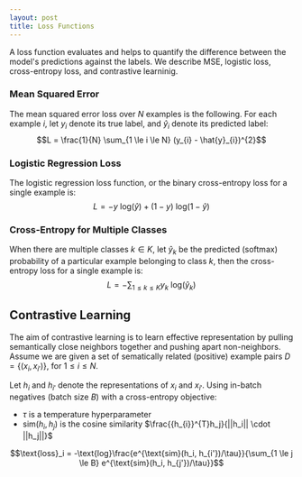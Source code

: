 ```yaml
---
layout: post
title: Loss Functions
---
```


A loss function evaluates and helps to quantify the difference between the model's predictions against the labels. We describe MSE, logistic loss, cross-entropy loss, and contrastive learninig.

### Mean Squared Error
The mean squared error loss over $N$ examples is the following. For each example $i$, let $y_i$ denote its true label, and $\hat{y}_{i}$ denote its predicted label:
$$L = \frac{1}{N} \sum_{1 \le i \le N} (y_{i} - \hat{y}_{i})^{2}$$

### Logistic Regression Loss
The logistic regression loss function, or the binary cross-entropy loss for a single example is:
$$L = - y \text{ log}(\hat{y}) + (1 - y) \text{ log}(1 - \hat{y})$$

### Cross-Entropy for Multiple Classes
When there are multiple classes $k \in K$, let $\hat{y}_{k}$ be the predicted (softmax) probability of a particular example belonging to class $k$, then the cross-entropy loss for a single example is:
$$L = - \sum_{1 \le k \le K} y_{k} \text{ log}(\hat{y}_{k})$$

## Contrastive Learning

The aim of contrastive learning is to learn effective representation by pulling semantically close neighbors together and pushing apart non-neighbors. Assume we are given a set of sematically related (positive) example pairs $D = \{(x_i, x_{i'})\}$, for $1 \le i \le N$. 

Let $h_i$ and $h_{i'}$ denote the representations of $x_i$ and $x_{i'}$. 
Using in-batch negatives (batch size $B$) with a cross-entropy objective: 



* $\tau$ is a temperature hyperparameter
* $\text{sim}(h_i, h_j)$ is the cosine similarity $\frac{{h_{i}}^{T}h_j}{||h_i|| \cdot ||h_j||}$

$$\text{loss}_i = -\text{log}\frac{e^{\text{sim}(h_i, h_{i'})/\tau}}{\sum_{1 \le j \le B} e^{\text{sim}(h_i, h_{j'})/\tau}}$$
